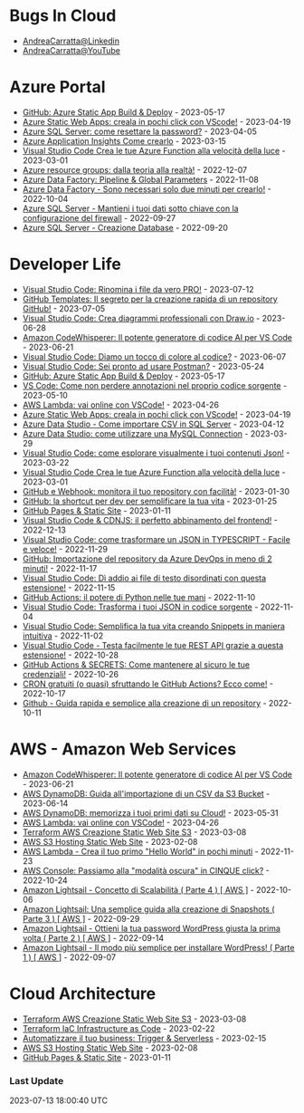 # Bugs In Cloud
- [AndreaCarratta@Linkedin](https://links.devandreacarratta.it/linkedin)
- [AndreaCarratta@YouTube](https://links.devandreacarratta.it/youtube)
# Azure Portal
- [GitHub: Azure Static App Build & Deploy](https://www.youtube.com/watch?v=MTlvG2p8ogo) - 2023-05-17
- [Azure Static Web Apps: creala in pochi click con VScode!](https://www.youtube.com/watch?v=9laymc-ZipY) - 2023-04-19
- [Azure SQL Server: come resettare la password?](https://www.youtube.com/watch?v=_-vVJqmQjbA) - 2023-04-05
- [Azure Application Insights   Come crearlo](https://www.youtube.com/watch?v=WR9aVMMOmVA) - 2023-03-15
- [Visual Studio Code Crea le tue Azure Function alla velocità della luce](https://www.youtube.com/watch?v=yF6IvBqECog) - 2023-03-01
- [Azure resource groups: dalla teoria alla realtà!](https://www.youtube.com/watch?v=VuXP6TUEu_8) - 2022-12-07
- [Azure Data Factory: Pipeline & Global Parameters](https://www.youtube.com/watch?v=i0tOe9HTjcc) - 2022-11-08
- [Azure Data Factory - Sono necessari solo due minuti per crearlo!](https://www.youtube.com/watch?v=AiSDpbvLsBY) - 2022-10-04
- [Azure SQL Server - Mantieni i tuoi dati sotto chiave con la configurazione del firewall](https://www.youtube.com/watch?v=xdTwrayAbso) - 2022-09-27
- [Azure SQL Server - Creazione Database](https://www.youtube.com/watch?v=Gqsyk2EcQeA) - 2022-09-20
# Developer Life
- [Visual Studio Code: Rinomina i file da vero PRO!](https://www.youtube.com/watch?v=5_KZMqKHGvk) - 2023-07-12
- [GitHub Templates: Il segreto per la creazione rapida di un repository GitHub!](https://www.youtube.com/watch?v=lk_oNzVOU8I) - 2023-07-05
- [Visual Studio Code: Crea diagrammi professionali con Draw.io](https://www.youtube.com/watch?v=O-Z6Shn9gKA) - 2023-06-28
- [Amazon CodeWhisperer: Il potente generatore di codice AI per VS Code](https://www.youtube.com/watch?v=6VPO__U6elg) - 2023-06-21
- [Visual Studio Code: Diamo un tocco di colore al codice?](https://www.youtube.com/watch?v=ntqvzgo59Pw) - 2023-06-07
- [Visual Studio Code: Sei pronto ad usare Postman?](https://www.youtube.com/watch?v=6JE3bU0EfUI) - 2023-05-24
- [GitHub: Azure Static App Build & Deploy](https://www.youtube.com/watch?v=MTlvG2p8ogo) - 2023-05-17
- [VS Code: Come non perdere annotazioni nel proprio codice sorgente](https://www.youtube.com/watch?v=vmF4mKCp-kc) - 2023-05-10
- [AWS Lambda: vai online con VSCode!](https://www.youtube.com/watch?v=1YNFimrr6vk) - 2023-04-26
- [Azure Static Web Apps: creala in pochi click con VScode!](https://www.youtube.com/watch?v=9laymc-ZipY) - 2023-04-19
- [Azure Data Studio - Come importare CSV in SQL Server](https://www.youtube.com/watch?v=a5Is-3gYkVk) - 2023-04-12
- [Azure Data Studio: come utilizzare una MySQL Connection](https://www.youtube.com/watch?v=xqQvOpIfyd0) - 2023-03-29
- [Visual Studio Code: come esplorare visualmente i tuoi contenuti Json!](https://www.youtube.com/watch?v=UtabHGL-CVc) - 2023-03-22
- [Visual Studio Code Crea le tue Azure Function alla velocità della luce](https://www.youtube.com/watch?v=yF6IvBqECog) - 2023-03-01
- [GitHub e Webhook: monitora il tuo repository con facilità!](https://www.youtube.com/watch?v=-Z2w8tCIJ4A) - 2023-01-30
- [GitHub: la shortcut per dev per semplificare la tua vita](https://www.youtube.com/watch?v=w02697ngTAk) - 2023-01-25
- [GitHub Pages & Static Site](https://www.youtube.com/watch?v=jytEtjRNBsI) - 2023-01-11
- [Visual Studio Code & CDNJS: il perfetto abbinamento del frontend!](https://www.youtube.com/watch?v=JQ1KDx8I-_w) - 2022-12-13
- [Visual Studio Code:  come trasformare un JSON in TYPESCRIPT - Facile e veloce!](https://www.youtube.com/watch?v=Kpk_6uPayGE) - 2022-11-29
- [GitHub: Importazione del repository da Azure DevOps in meno di 2 minuti!](https://www.youtube.com/watch?v=Owu4QknmCn8) - 2022-11-17
- [Visual Studio Code: Dì addio ai file di testo disordinati con questa estensione!](https://www.youtube.com/watch?v=XQh44uxLKwA) - 2022-11-15
- [GitHub Actions: il potere di Python nelle tue mani](https://www.youtube.com/watch?v=2Yr6leD7il0) - 2022-11-10
- [Visual Studio Code: Trasforma i tuoi JSON in codice sorgente](https://www.youtube.com/watch?v=WpP2MLDa-_I) - 2022-11-04
- [Visual Studio Code: Semplifica la tua vita creando Snippets in maniera intuitiva](https://www.youtube.com/watch?v=uUzzZKS-xOw) - 2022-11-02
- [Visual Studio Code - Testa facilmente le tue REST API grazie a questa estensione!](https://www.youtube.com/watch?v=9x9vpFHgQck) - 2022-10-28
- [GitHub Actions & SECRETS: Come mantenere al sicuro le tue credenziali!](https://www.youtube.com/watch?v=3-FiPqeZKtQ) - 2022-10-26
- [CRON gratuiti (o quasi) sfruttando le GitHub Actions? Ecco come!](https://www.youtube.com/watch?v=1N3KpQDqYAU) - 2022-10-17
- [Github - Guida rapida e semplice alla creazione di un repository](https://www.youtube.com/watch?v=tnMfIEgs32g) - 2022-10-11
# AWS - Amazon Web Services
- [Amazon CodeWhisperer: Il potente generatore di codice AI per VS Code](https://www.youtube.com/watch?v=6VPO__U6elg) - 2023-06-21
- [AWS DynamoDB: Guida all'importazione di un CSV da S3 Bucket](https://www.youtube.com/watch?v=XwqFTXrBIGQ) - 2023-06-14
- [AWS  DynamoDB: memorizza i tuoi primi dati su Cloud!](https://www.youtube.com/watch?v=2AoAWWnpCoU) - 2023-05-31
- [AWS Lambda: vai online con VSCode!](https://www.youtube.com/watch?v=1YNFimrr6vk) - 2023-04-26
- [Terraform   AWS   Creazione Static Web Site S3](https://www.youtube.com/watch?v=UNdvAWp23PE) - 2023-03-08
- [AWS S3 Hosting Static Web Site](https://www.youtube.com/watch?v=IWM17bZ25_Q) - 2023-02-08
- [AWS Lambda - Crea il tuo primo "Hello World" in pochi minuti](https://www.youtube.com/watch?v=yzbGWNeA3hA) - 2022-11-23
- [AWS Console: Passiamo alla "modalità oscura" in CINQUE click?](https://www.youtube.com/watch?v=atG10AtrKh8) - 2022-10-24
- [Amazon Lightsail - Concetto di Scalabilità  ( Parte 4 ) [ AWS ]](https://www.youtube.com/watch?v=Lw5YHF5RyV4) - 2022-10-06
- [Amazon Lightsail: Una semplice guida alla creazione di Snapshots  ( Parte 3 ) [ AWS ]](https://www.youtube.com/watch?v=i_V0-EZpWlw) - 2022-09-29
- [Amazon Lightsail - Ottieni la tua password WordPress giusta la prima volta ( Parte 2 ) [ AWS ]](https://www.youtube.com/watch?v=rvlN76UDpSM) - 2022-09-14
- [Amazon Lightsail - Il modo più semplice per installare WordPress! ( Parte 1 ) [ AWS ]](https://www.youtube.com/watch?v=c-FlCzGBpx0) - 2022-09-07
# Cloud Architecture
- [Terraform   AWS   Creazione Static Web Site S3](https://www.youtube.com/watch?v=UNdvAWp23PE) - 2023-03-08
- [Terraform   IaC   Infrastructure as Code](https://www.youtube.com/watch?v=ITO7CRO_R9c) - 2023-02-22
- [Automatizzare il tuo business: Trigger & Serverless](https://www.youtube.com/watch?v=xjq46_ScKso) - 2023-02-15
- [AWS S3 Hosting Static Web Site](https://www.youtube.com/watch?v=IWM17bZ25_Q) - 2023-02-08
- [GitHub Pages & Static Site](https://www.youtube.com/watch?v=jytEtjRNBsI) - 2023-01-11
### Last Update
2023-07-13 18:00:40 UTC
